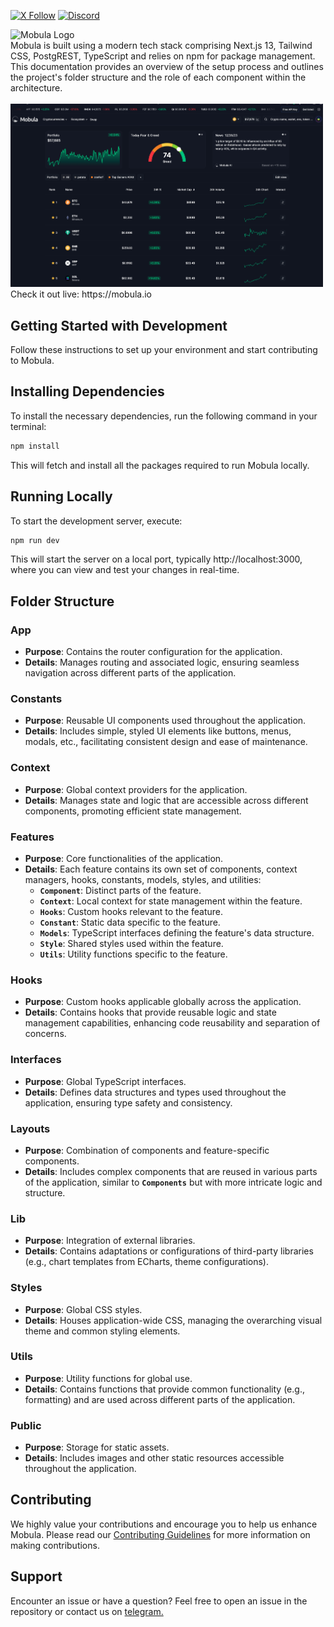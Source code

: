 [![X Follow](https://img.shields.io/twitter/follow/mobulaio)](https://twitter.com/mobulaio)
[![Discord](https://img.shields.io/discord/657906918408585217.svg?label=&logo=discord&logoColor=ffffff&color=7389D8&labelColor=6A7EC2)](https://discord.gg/2a8hqNzkzN)
 
 
 <img src="https://mobula.io/mobula/mobula-logo-text.svg" alt="Mobula Logo" width="200" height="auto">
<br />
Mobula is built using a modern tech stack comprising Next.js 13, Tailwind CSS, PostgREST, TypeScript and relies on npm for package management.
This documentation provides an overview of the setup process and outlines the project's folder structure and the role of each component within the architecture.
<br />
<br />
<img src="./public/mobula/main-page.png" width="500" h="auto" alt="Mobula top 100" />
Check it out live: https://mobula.io
<br />


## Getting Started with Development
Follow these instructions to set up your environment and start contributing to Mobula.

## Installing Dependencies
To install the necessary dependencies, run the following command in your terminal:
<br />
```bash
npm install
```
This will fetch and install all the packages required to run Mobula locally.

## Running Locally
To start the development server, execute:
<br />
```bash
npm run dev
```
This will start the server on a local port, typically http://localhost:3000, where you can view and test your changes in real-time.

## Folder Structure

### App
- **Purpose**: Contains the router configuration for the application.
- **Details**: Manages routing and associated logic, ensuring seamless navigation across different parts of the application.

### Constants
- **Purpose**: Reusable UI components used throughout the application.
- **Details**: Includes simple, styled UI elements like buttons, menus, modals, etc., facilitating consistent design and ease of maintenance.

### Context
- **Purpose**: Global context providers for the application.
- **Details**: Manages state and logic that are accessible across different components, promoting efficient state management.

### Features
- **Purpose**: Core functionalities of the application.
- **Details**: Each feature contains its own set of components, context managers, hooks, constants, models, styles, and utilities:
    - **`Component`**: Distinct parts of the feature.
    - **`Context`**: Local context for state management within the feature.
    - **`Hooks`**: Custom hooks relevant to the feature.
    - **`Constant`**: Static data specific to the feature.
    - **`Models`**: TypeScript interfaces defining the feature's data structure.
    - **`Style`**: Shared styles used within the feature.
    - **`Utils`**: Utility functions specific to the feature.
 
### Hooks
- **Purpose**: Custom hooks applicable globally across the application.
- **Details**: Contains hooks that provide reusable logic and state management capabilities, enhancing code reusability and separation of concerns.

### Interfaces
- **Purpose**: Global TypeScript interfaces.
- **Details**: Defines data structures and types used throughout the application, ensuring type safety and consistency.

### Layouts
- **Purpose**: Combination of components and feature-specific components.
- **Details**: Includes complex components that are reused in various parts of the application, similar to **`Components`** but with more intricate logic and structure.

### Lib
- **Purpose**: Integration of external libraries.
- **Details**: Contains adaptations or configurations of third-party libraries (e.g., chart templates from ECharts, theme configurations).

### Styles
- **Purpose**: Global CSS styles.
- **Details**: Houses application-wide CSS, managing the overarching visual theme and common styling elements.

### Utils
- **Purpose**: Utility functions for global use.
- **Details**: Contains functions that provide common functionality (e.g., formatting) and are used across different parts of the application.

### Public
- **Purpose**: Storage for static assets.
- **Details**: Includes images and other static resources accessible throughout the application.

## Contributing
We highly value your contributions and encourage you to help us enhance Mobula. Please read our <a href="./CONTRIBUTING.md">Contributing Guidelines</a> for more information on making contributions.

## Support
Encounter an issue or have a question? Feel free to open an issue in the repository or contact us on <a href="https://t.me/MobulaFi" target="_blank">telegram.</a>

